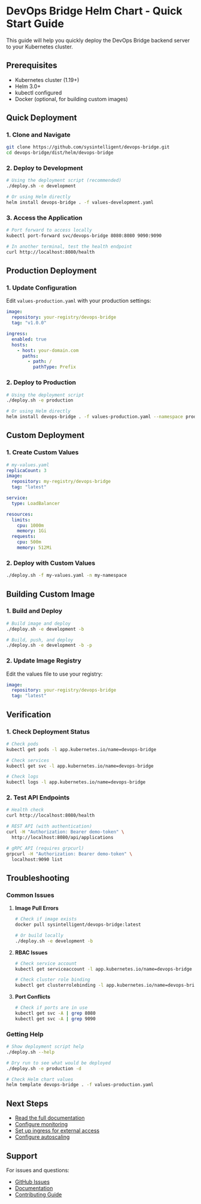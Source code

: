 # DevOps Bridge Helm Chart - Quick Start Guide

This guide will help you quickly deploy the DevOps Bridge backend server to your Kubernetes cluster.

## Prerequisites

- Kubernetes cluster (1.19+)
- Helm 3.0+
- kubectl configured
- Docker (optional, for building custom images)

## Quick Deployment

### 1. Clone and Navigate

```bash
git clone https://github.com/sysintelligent/devops-bridge.git
cd devops-bridge/dist/helm/devops-bridge
```

### 2. Deploy to Development

```bash
# Using the deployment script (recommended)
./deploy.sh -e development

# Or using Helm directly
helm install devops-bridge . -f values-development.yaml
```

### 3. Access the Application

```bash
# Port forward to access locally
kubectl port-forward svc/devops-bridge 8080:8080 9090:9090

# In another terminal, test the health endpoint
curl http://localhost:8080/health
```

## Production Deployment

### 1. Update Configuration

Edit `values-production.yaml` with your production settings:

```yaml
image:
  repository: your-registry/devops-bridge
  tag: "v1.0.0"

ingress:
  enabled: true
  hosts:
    - host: your-domain.com
      paths:
        - path: /
          pathType: Prefix
```

### 2. Deploy to Production

```bash
# Using the deployment script
./deploy.sh -e production

# Or using Helm directly
helm install devops-bridge . -f values-production.yaml --namespace production
```

## Custom Deployment

### 1. Create Custom Values

```yaml
# my-values.yaml
replicaCount: 3
image:
  repository: my-registry/devops-bridge
  tag: "latest"

service:
  type: LoadBalancer

resources:
  limits:
    cpu: 1000m
    memory: 1Gi
  requests:
    cpu: 500m
    memory: 512Mi
```

### 2. Deploy with Custom Values

```bash
./deploy.sh -f my-values.yaml -n my-namespace
```

## Building Custom Image

### 1. Build and Deploy

```bash
# Build image and deploy
./deploy.sh -e development -b

# Build, push, and deploy
./deploy.sh -e development -b -p
```

### 2. Update Image Registry

Edit the values file to use your registry:

```yaml
image:
  repository: your-registry/devops-bridge
  tag: "latest"
```

## Verification

### 1. Check Deployment Status

```bash
# Check pods
kubectl get pods -l app.kubernetes.io/name=devops-bridge

# Check services
kubectl get svc -l app.kubernetes.io/name=devops-bridge

# Check logs
kubectl logs -l app.kubernetes.io/name=devops-bridge
```

### 2. Test API Endpoints

```bash
# Health check
curl http://localhost:8080/health

# REST API (with authentication)
curl -H "Authorization: Bearer demo-token" \
  http://localhost:8080/api/applications

# gRPC API (requires grpcurl)
grpcurl -H "Authorization: Bearer demo-token" \
  localhost:9090 list
```

## Troubleshooting

### Common Issues

1. **Image Pull Errors**
   ```bash
   # Check if image exists
   docker pull sysintelligent/devops-bridge:latest
   
   # Or build locally
   ./deploy.sh -e development -b
   ```

2. **RBAC Issues**
   ```bash
   # Check service account
   kubectl get serviceaccount -l app.kubernetes.io/name=devops-bridge
   
   # Check cluster role binding
   kubectl get clusterrolebinding -l app.kubernetes.io/name=devops-bridge
   ```

3. **Port Conflicts**
   ```bash
   # Check if ports are in use
   kubectl get svc -A | grep 8080
   kubectl get svc -A | grep 9090
   ```

### Getting Help

```bash
# Show deployment script help
./deploy.sh --help

# Dry run to see what would be deployed
./deploy.sh -e production -d

# Check Helm chart values
helm template devops-bridge . -f values-production.yaml
```

## Next Steps

- [Read the full documentation](README.md)
- [Configure monitoring](README.md#monitoring)
- [Set up ingress for external access](README.md#ingress-configuration)
- [Configure autoscaling](README.md#autoscaling)

## Support

For issues and questions:
- [GitHub Issues](https://github.com/sysintelligent/devops-bridge/issues)
- [Documentation](README.md)
- [Contributing Guide](../../../CONTRIBUTING.md) 